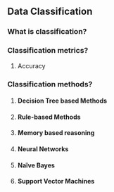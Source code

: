 ## Data Classification

### What is classification?

### Classification metrics? 
1. Accuracy

### Classification methods?

1. #### Decision Tree based Methods
2. #### Rule-based Methods
3. #### Memory based reasoning
4. #### Neural Networks
5. #### Naïve Bayes
6. #### Support Vector Machines


